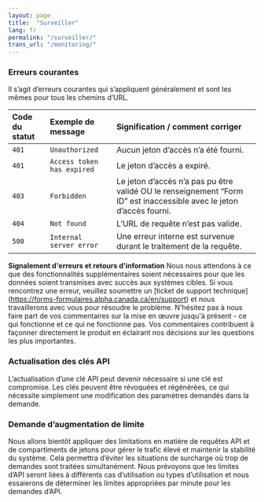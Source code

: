 ```yaml
---
layout: page
title:  "Surveiller"
lang: fr
permalink: "/surveiller/"
trans_url: "/monitoring/"
---
```


### Erreurs courantes

Il s’agit d’erreurs courantes qui s’appliquent généralement et sont les mêmes pour tous les chemins d’URL.

| Code du statut             | Exemple de message | Signification / comment corriger |
| :---------------- | :------ | :---- |
| <code>401</code>       |   <code>Unauthorized</code>   | Aucun jeton d’accès n’a été fourni. |
| <code>401</code>        |   <code>Access token has expired</code>   | Le jeton d’accès a expiré. |
| <code>403</code>   |  <code>Forbidden</code>   | Le jeton d’accès n’a pas pu être validé OU le renseignement “Form ID” est inaccessible avec le jeton d’accès fourni. |
| <code>404</code> |  <code>Not found</code>   | L’URL de requête n’est pas valide. |
| <code>500</code> |  <code>Internal server error</code>   | Une erreur interne est survenue durant le traitement de la requête. |

**Signalement d'erreurs et retours d'information**
Nous nous attendons à ce que des fonctionnalités supplémentaires soient nécessaires pour que les données soient transmises avec succès aux systèmes cibles. Si vous rencontrez une erreur, veuillez soumettre un [ticket de support technique] (https://forms-formulaires.alpha.canada.ca/en/support) et nous travaillerons avec vous pour résoudre le problème. N'hésitez pas à nous faire part de vos commentaires sur la mise en œuvre jusqu'à présent - ce qui fonctionne et ce qui ne fonctionne pas. Vos commentaires contribuent à façonner directement le produit en éclairant nos décisions sur les questions les plus importantes.

### Actualisation des clés API

L’actualisation d’une clé API peut devenir nécessaire si une clé est compromise. Les clés peuvent être révoquées et régénérées, ce qui nécessite simplement une modification des paramètres demandés dans la demande.

### Demande d’augmentation de limite

Nous allons bientôt appliquer des limitations en matière de requêtes API et de compartiments de jetons pour gérer le trafic élevé et maintenir la stabilité du système. Cela permettra d’éviter les situations de surcharge où trop de demandes sont traitées simultanément. Nous prévoyons que les limites d’API seront liées à différents cas d’utilisation ou types d’utilisation et nous essaierons de déterminer les limites appropriées par minute pour les demandes d’API.


